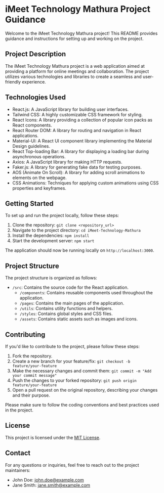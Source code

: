 # iMeet Technology Mathura Project Guidance

Welcome to the iMeet Technology Mathura project! This README provides guidance and instructions for setting up and working on the project.

## Project Description

The iMeet Technology Mathura project is a web application aimed at providing a platform for online meetings and collaboration. The project utilizes various technologies and libraries to create a seamless and user-friendly experience.

## Technologies Used

- React.js: A JavaScript library for building user interfaces.
- Tailwind CSS: A highly customizable CSS framework for styling.
- React Icons: A library providing a collection of popular icon packs as React components.
- React Router DOM: A library for routing and navigation in React applications.
- Material-UI: A React UI component library implementing the Material Design guidelines.
- React Top-loading Bar: A library for displaying a loading bar during asynchronous operations.
- Axios: A JavaScript library for making HTTP requests.
- Faker.js: A library for generating fake data for testing purposes.
- AOS (Animate On Scroll): A library for adding scroll animations to elements on the webpage.
- CSS Animations: Techniques for applying custom animations using CSS properties and keyframes.

## Getting Started

To set up and run the project locally, follow these steps:

1. Clone the repository: `git clone <repository_url>`
2. Navigate to the project directory: `cd iMeet-Technology-Mathura`
3. Install the dependencies: `npm install`
4. Start the development server: `npm start`

The application should now be running locally on `http://localhost:3000`.

## Project Structure

The project structure is organized as follows:

- `/src`: Contains the source code for the React application.
  - `/components`: Contains reusable components used throughout the application.
  - `/pages`: Contains the main pages of the application.
  - `/utils`: Contains utility functions and helpers.
  - `/styles`: Contains global styles and CSS files.
  - `/assets`: Contains static assets such as images and icons.

## Contributing

If you'd like to contribute to the project, please follow these steps:

1. Fork the repository.
2. Create a new branch for your feature/fix: `git checkout -b feature/your-feature`
3. Make the necessary changes and commit them: `git commit -m "Add your commit message"`
4. Push the changes to your forked repository: `git push origin feature/your-feature`
5. Open a pull request on the original repository, describing your changes and their purpose.

Please make sure to follow the coding conventions and best practices used in the project.

## License

This project is licensed under the [MIT License](LICENSE).

## Contact

For any questions or inquiries, feel free to reach out to the project maintainers:

- John Doe: john.doe@example.com
- Jane Smith: jane.smith@example.com

